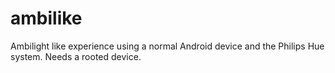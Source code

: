 # ambilike
Ambilight like experience using a normal Android device and the Philips Hue system. Needs a rooted device.
